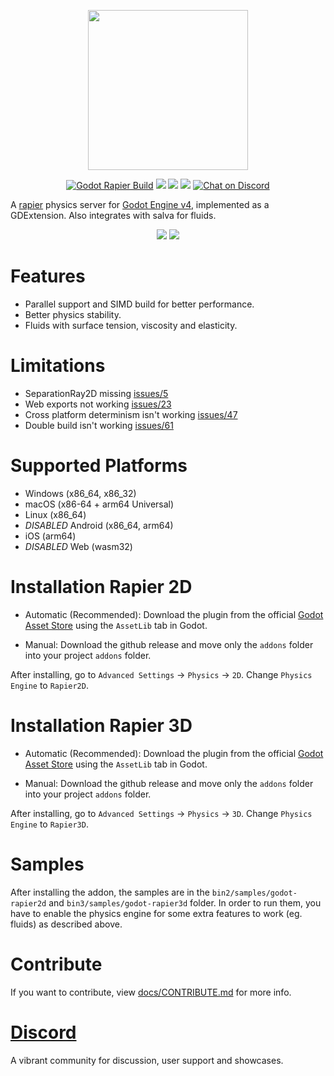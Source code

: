 <p align="center">
<img src="https://github.com/appsinacup/godot-rapier2d/blob/main/logo.jpg?raw=true" width="256px"/>
</p>
<p align="center">
	<a href="https://github.com/appsinacup/godot-rapier-2d/actions/workflows/runner.yml">
        <img src="https://github.com/appsinacup/godot-rapier-2d/actions/workflows/runner.yml/badge.svg?branch=main"
            alt="Godot Rapier Build"></a>
    <a href="https://github.com/dimforge/rapier/releases/tag/v0.19.0" alt="Rapier Version">
        <img src="https://img.shields.io/badge/Rapier-v0.19.0-%23478cbf?logoColor=white" /></a>
    <a href="https://github.com/dimforge/salva/releases/tag/v0.7.0" alt="Salva Version">
        <img src="https://img.shields.io/badge/Salva2D-v0.7.0-%23478cbf?logoColor=white" /></a>
    <a href="https://github.com/godotengine/godot-cpp" alt="Godot Version">
        <img src="https://img.shields.io/badge/Godot-v4-%23478cbf?logo=godot-engine&logoColor=white" /></a>
    <a href="https://github.com/appsinacup/godot-rapier/graphs/contributors" alt="Contributors">
    <a href="https://discord.gg/56dMud8HYn">
        <img src="https://img.shields.io/discord/1138836561102897172?logo=discord"
            alt="Chat on Discord"></a>
</p>

A [rapier](https://github.com/dimforge/rapier) physics server for [Godot Engine v4](https://github.com/godotengine/godot), implemented as a GDExtension. Also integrates with salva for fluids.

<p align="center">
<img src="docs/rapier-vid.gif"/>
<img src="docs/fluid_shader.gif"/>
</p>

# Features

- Parallel support and SIMD build for better performance.
- Better physics stability.
- Fluids with surface tension, viscosity and elasticity.

# Limitations

- SeparationRay2D missing [issues/5](https://github.com/appsinacup/godot-rapier-2d/issues/5)
- Web exports not working [issues/23](https://github.com/appsinacup/godot-rapier-2d/issues/23)
- Cross platform determinism isn't working [issues/47](https://github.com/appsinacup/godot-rapier-2d/issues/47)
- Double build isn't working [issues/61](https://github.com/appsinacup/godot-rapier-2d/issues/61)

# Supported Platforms

- Windows (x86_64, x86_32)
- macOS (x86-64 + arm64 Universal)
- Linux (x86_64)
- *DISABLED* Android (x86_64, arm64)
- iOS (arm64)
- *DISABLED* Web (wasm32)

# Installation Rapier 2D

- Automatic (Recommended): Download the plugin from the official [Godot Asset Store](https://godotengine.org/asset-library/asset/2267) using the `AssetLib` tab in Godot.

- Manual: Download the github release and move only the `addons` folder into your project `addons` folder.

After installing, go to `Advanced Settings` -> `Physics` -> `2D`. Change `Physics Engine` to `Rapier2D`.

# Installation Rapier 3D

- Automatic (Recommended): Download the plugin from the official [Godot Asset Store](https://godotengine.org/asset-library/asset/2267) using the `AssetLib` tab in Godot.

- Manual: Download the github release and move only the `addons` folder into your project `addons` folder.

After installing, go to `Advanced Settings` -> `Physics` -> `3D`. Change `Physics Engine` to `Rapier3D`.

# Samples

After installing the addon, the samples are in the `bin2/samples/godot-rapier2d` and `bin3/samples/godot-rapier3d` folder. In order to run them, you have to enable the physics engine for some extra features to work (eg. fluids) as described above.

# Contribute

If you want to contribute, view [docs/CONTRIBUTE.md](docs/CONTRIBUTE.md) for more info.

# [Discord](https://discord.gg/56dMud8HYn)

A vibrant community for discussion, user support and showcases.

